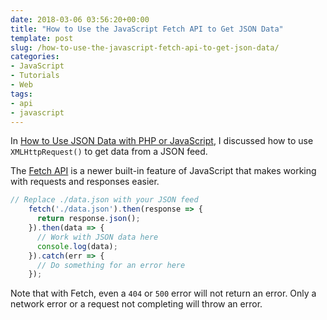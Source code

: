 ```yaml
---
date: 2018-03-06 03:56:20+00:00
title: "How to Use the JavaScript Fetch API to Get JSON Data"
template: post
slug: /how-to-use-the-javascript-fetch-api-to-get-json-data/
categories:
- JavaScript
- Tutorials
- Web
tags:
- api
- javascript
---
```



In [How to Use JSON Data with PHP or JavaScript](https://www.taniarascia.com/how-to-use-json-data-with-php-or-javascript/), I discussed how to use `XMLHttpRequest()` to get data from a JSON feed. 

The [Fetch API](https://developer.mozilla.org/en-US/docs/Web/API/Fetch_API) is a newer built-in feature of JavaScript that makes working with requests and responses easier.


    
```js
// Replace ./data.json with your JSON feed
    fetch('./data.json').then(response => {
      return response.json();
    }).then(data => {
      // Work with JSON data here
      console.log(data);
    }).catch(err => {
      // Do something for an error here
    });
```




Note that with Fetch, even a `404` or `500` error will not return an error. Only a network error or a request not completing will throw an error.		
